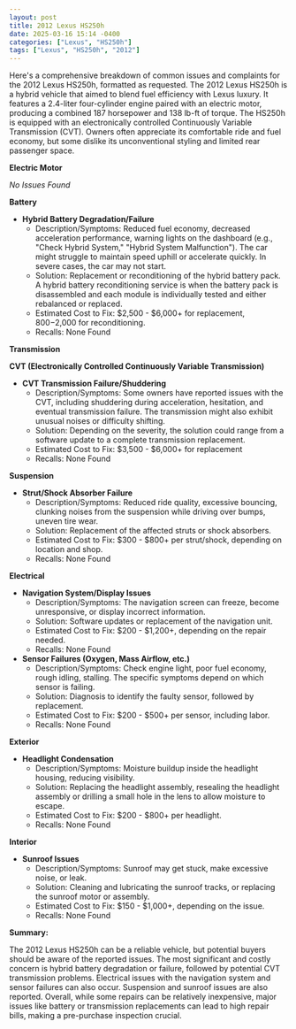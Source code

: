 ```yaml
---
layout: post
title: 2012 Lexus HS250h
date: 2025-03-16 15:14 -0400
categories: ["Lexus", "HS250h"]
tags: ["Lexus", "HS250h", "2012"]
---
```

Here's a comprehensive breakdown of common issues and complaints for the 2012 Lexus HS250h, formatted as requested. The 2012 Lexus HS250h is a hybrid vehicle that aimed to blend fuel efficiency with Lexus luxury. It features a 2.4-liter four-cylinder engine paired with an electric motor, producing a combined 187 horsepower and 138 lb-ft of torque. The HS250h is equipped with an electronically controlled Continuously Variable Transmission (CVT). Owners often appreciate its comfortable ride and fuel economy, but some dislike its unconventional styling and limited rear passenger space.

**Electric Motor**

*No Issues Found*

**Battery**

* **Hybrid Battery Degradation/Failure**
    * Description/Symptoms: Reduced fuel economy, decreased acceleration performance, warning lights on the dashboard (e.g., "Check Hybrid System," "Hybrid System Malfunction"). The car might struggle to maintain speed uphill or accelerate quickly. In severe cases, the car may not start.
    * Solution: Replacement or reconditioning of the hybrid battery pack. A hybrid battery reconditioning service is when the battery pack is disassembled and each module is individually tested and either rebalanced or replaced.
    * Estimated Cost to Fix: $2,500 - $6,000+ for replacement, $800-$2,000 for reconditioning.
    * Recalls: None Found

**Transmission**

**CVT (Electronically Controlled Continuously Variable Transmission)**
* **CVT Transmission Failure/Shuddering**
    * Description/Symptoms: Some owners have reported issues with the CVT, including shuddering during acceleration, hesitation, and eventual transmission failure. The transmission might also exhibit unusual noises or difficulty shifting.
    * Solution: Depending on the severity, the solution could range from a software update to a complete transmission replacement.
    * Estimated Cost to Fix: $3,500 - $6,000+ for replacement
    * Recalls: None Found

**Suspension**

* **Strut/Shock Absorber Failure**
    * Description/Symptoms: Reduced ride quality, excessive bouncing, clunking noises from the suspension while driving over bumps, uneven tire wear.
    * Solution: Replacement of the affected struts or shock absorbers.
    * Estimated Cost to Fix: $300 - $800+ per strut/shock, depending on location and shop.
    * Recalls: None Found

**Electrical**

* **Navigation System/Display Issues**
    * Description/Symptoms: The navigation screen can freeze, become unresponsive, or display incorrect information.
    * Solution: Software updates or replacement of the navigation unit.
    * Estimated Cost to Fix: $200 - $1,200+, depending on the repair needed.
    * Recalls: None Found
* **Sensor Failures (Oxygen, Mass Airflow, etc.)**
    * Description/Symptoms: Check engine light, poor fuel economy, rough idling, stalling.  The specific symptoms depend on which sensor is failing.
    * Solution: Diagnosis to identify the faulty sensor, followed by replacement.
    * Estimated Cost to Fix: $200 - $500+ per sensor, including labor.
    * Recalls: None Found

**Exterior**

* **Headlight Condensation**
    * Description/Symptoms: Moisture buildup inside the headlight housing, reducing visibility.
    * Solution: Replacing the headlight assembly, resealing the headlight assembly or drilling a small hole in the lens to allow moisture to escape.
    * Estimated Cost to Fix: $200 - $800+ per headlight.
    * Recalls: None Found

**Interior**

* **Sunroof Issues**
    * Description/Symptoms: Sunroof may get stuck, make excessive noise, or leak.
    * Solution: Cleaning and lubricating the sunroof tracks, or replacing the sunroof motor or assembly.
    * Estimated Cost to Fix: $150 - $1,000+, depending on the issue.
    * Recalls: None Found

**Summary:**

The 2012 Lexus HS250h can be a reliable vehicle, but potential buyers should be aware of the reported issues. The most significant and costly concern is hybrid battery degradation or failure, followed by potential CVT transmission problems. Electrical issues with the navigation system and sensor failures can also occur. Suspension and sunroof issues are also reported. Overall, while some repairs can be relatively inexpensive, major issues like battery or transmission replacements can lead to high repair bills, making a pre-purchase inspection crucial.

